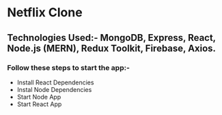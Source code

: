 # Netflix Clone 

## Technologies Used:- MongoDB, Express, React, Node.js (MERN), Redux Toolkit, Firebase, Axios. 


### Follow these steps to start the app:-

+ Install React Dependencies
+ Instal Node Dependencies
+ Start Node App
+ Start React App
